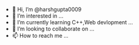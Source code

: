 - 👋 Hi, I’m @harshgupta0009
- 👀 I’m interested in ...
- 🌱 I’m currently learning  C++,Web devlopment
...
- 💞️ I’m looking to collaborate on ...
- 📫 How to reach me ...

<!---
harshgupta0009/harshgupta0009 is a ✨ special ✨ repository because its `README.md` (this file) appears on your GitHub profile.
You can click the Preview link to take a look at your changes.
--->
